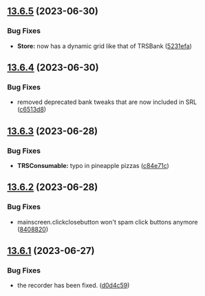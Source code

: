 ## [13.6.5](https://github.com/Torwent/WaspLib/compare/v13.6.4...v13.6.5) (2023-06-30)


### Bug Fixes

* **Store:** now has a dynamic grid like that of TRSBank ([5231efa](https://github.com/Torwent/WaspLib/commit/5231efa98487fa9061fc44778f5e23fab5ab3bdd))



## [13.6.4](https://github.com/Torwent/WaspLib/compare/v13.6.3...v13.6.4) (2023-06-30)


### Bug Fixes

* removed deprecated bank tweaks that are now included in SRL ([c6513d8](https://github.com/Torwent/WaspLib/commit/c6513d8b8ddc7146c2d954a4be763ece658dc171))



## [13.6.3](https://github.com/Torwent/WaspLib/compare/v13.6.2...v13.6.3) (2023-06-28)


### Bug Fixes

* **TRSConsumable:** typo in pineapple pizzas ([c84e71c](https://github.com/Torwent/WaspLib/commit/c84e71c8707d17fdc30a9ee557c7fc8a24c62fe9))



## [13.6.2](https://github.com/Torwent/WaspLib/compare/v13.6.1...v13.6.2) (2023-06-28)


### Bug Fixes

* mainscreen.clickclosebutton won't spam click buttons anymore ([8408820](https://github.com/Torwent/WaspLib/commit/840882018f5b8451ff34379ad3b9da6b9688de31))



## [13.6.1](https://github.com/Torwent/WaspLib/compare/v13.6.0...v13.6.1) (2023-06-27)


### Bug Fixes

* the recorder has been fixed. ([d0d4c59](https://github.com/Torwent/WaspLib/commit/d0d4c590af2260f6c6492e8590e068a6deac0fdc))



